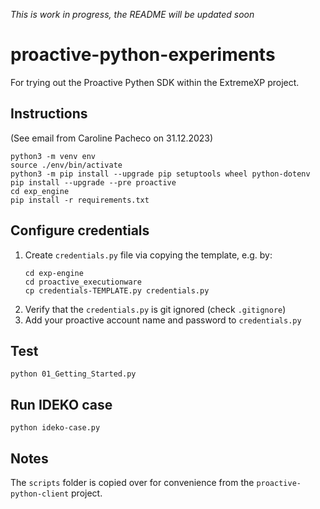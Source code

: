 _This is work in progress, the README will be updated soon_

# proactive-python-experiments
For trying out the Proactive Pythen SDK within the ExtremeXP project.

## Instructions
(See email from Caroline Pacheco on 31.12.2023)
```
python3 -m venv env
source ./env/bin/activate
python3 -m pip install --upgrade pip setuptools wheel python-dotenv
pip install --upgrade --pre proactive
cd exp_engine
pip install -r requirements.txt
```

## Configure credentials
1. Create `credentials.py` file via copying the template, e.g. by:
    ```
    cd exp-engine
    cd proactive_executionware 
    cp credentials-TEMPLATE.py credentials.py
    ``` 
2. Verify that the `credentials.py` is git ignored (check `.gitignore`)
1. Add your proactive account name and password to `credentials.py`

## Test
```
python 01_Getting_Started.py
```

## Run IDEKO case
```
python ideko-case.py
```

## Notes
The `scripts` folder is copied over for convenience from the `proactive-python-client` project. 
